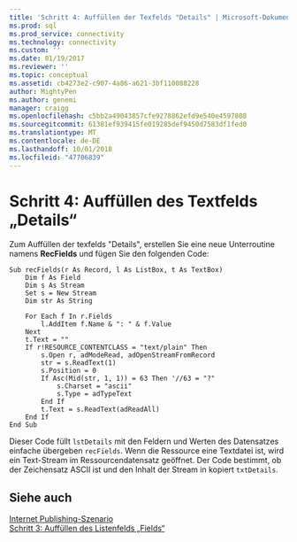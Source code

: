 ```yaml
---
title: 'Schritt 4: Auffüllen der Texfelds "Details" | Microsoft-Dokumentation'
ms.prod: sql
ms.prod_service: connectivity
ms.technology: connectivity
ms.custom: ''
ms.date: 01/19/2017
ms.reviewer: ''
ms.topic: conceptual
ms.assetid: cb4273e2-c907-4a86-a621-3bf110088228
author: MightyPen
ms.author: genemi
manager: craigg
ms.openlocfilehash: c5bb2a49043857cfe9278862efd9e540e4597808
ms.sourcegitcommit: 61381ef939415fe019285def9450d7583df1fed0
ms.translationtype: MT
ms.contentlocale: de-DE
ms.lasthandoff: 10/01/2018
ms.locfileid: "47706839"
---
```

# <a name="step-4-populate-the-details-text-box"></a>Schritt 4: Auffüllen des Textfelds „Details“
Zum Auffüllen der texfelds "Details", erstellen Sie eine neue Unterroutine namens **RecFields** und fügen Sie den folgenden Code:  
  
```  
Sub recFields(r As Record, l As ListBox, t As TextBox)  
    Dim f As Field  
    Dim s As Stream  
    Set s = New Stream  
    Dim str As String  
  
    For Each f In r.Fields  
        l.AddItem f.Name & ": " & f.Value  
    Next  
    t.Text = ""  
    If r!RESOURCE_CONTENTCLASS = "text/plain" Then  
        s.Open r, adModeRead, adOpenStreamFromRecord  
        str = s.ReadText(1)  
        s.Position = 0  
        If Asc(Mid(str, 1, 1)) = 63 Then '//63 = "?"  
            s.Charset = "ascii"  
            s.Type = adTypeText  
        End If  
        t.Text = s.ReadText(adReadAll)  
    End If  
End Sub  
```  
  
 Dieser Code füllt `lstDetails` mit den Feldern und Werten des Datensatzes einfache übergeben `recFields`. Wenn die Ressource eine Textdatei ist, wird ein Text-Stream im Ressourcendatensatz geöffnet. Der Code bestimmt, ob der Zeichensatz ASCII ist und den Inhalt der Stream in kopiert `txtDetails`.  
  
## <a name="see-also"></a>Siehe auch  
 [Internet Publishing-Szenario](../../../ado/guide/data/internet-publishing-scenario.md)   
 [Schritt 3: Auffüllen des Listenfelds „Fields“](../../../ado/guide/data/step-3-populate-the-fields-list-box.md)
